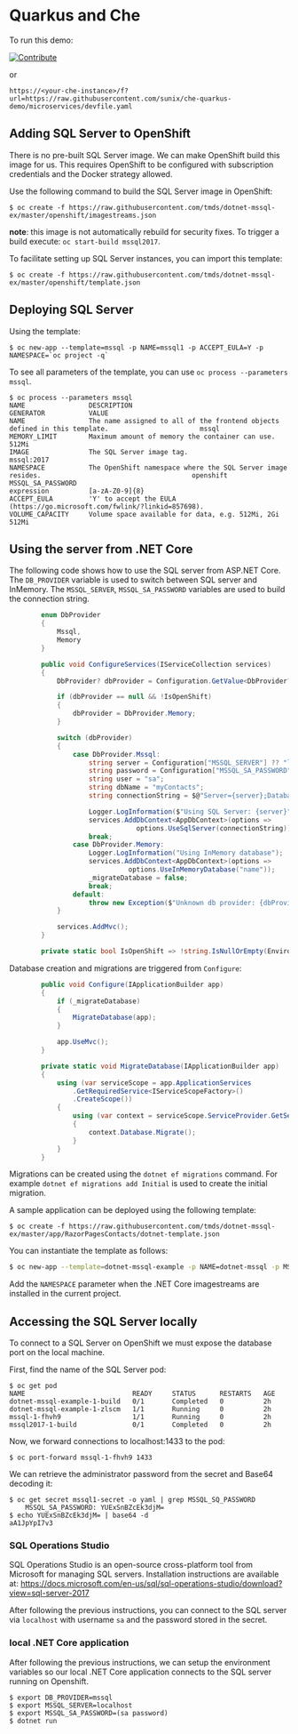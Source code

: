 # Quarkus and Che

To run this demo:

[![Contribute](https://che.openshift.io/factory/resources/factory-contribute.svg)](http://http://codeready-toolchain-workspaces.apps.ocp4.cloud.openshift.fr/f?url=https://raw.githubusercontent.com/jchraibi/dotnet-mssql-ex/bootstrap/devfile.yaml)

or

```
https://<your-che-instance>/f?url=https://raw.githubusercontent.com/sunix/che-quarkus-demo/microservices/devfile.yaml
```



## Adding SQL Server to OpenShift

There is no pre-built SQL Server image. We can make OpenShift build this image for us. This requires OpenShift to be configured with subscription credentials and the Docker strategy allowed. 

Use the following command to build the SQL Server image in OpenShift:

```
$ oc create -f https://raw.githubusercontent.com/tmds/dotnet-mssql-ex/master/openshift/imagestreams.json
```

**note**: this image is not automatically rebuild for security fixes. To trigger a build execute: `oc start-build mssql2017`.

To facilitate setting up SQL Server instances, you can import this template:

```
$ oc create -f https://raw.githubusercontent.com/tmds/dotnet-mssql-ex/master/openshift/template.json
```

## Deploying SQL Server

Using the template:

```
$ oc new-app --template=mssql -p NAME=mssql1 -p ACCEPT_EULA=Y -p NAMESPACE=`oc project -q`
```

To see all parameters of the template, you can use `oc process --parameters mssql`.

```
$ oc process --parameters mssql
NAME                DESCRIPTION                                                                  GENERATOR           VALUE
NAME                The name assigned to all of the frontend objects defined in this template.                       mssql
MEMORY_LIMIT        Maximum amount of memory the container can use.                                                  512Mi
IMAGE               The SQL Server image tag.                                                                        mssql:2017
NAMESPACE           The OpenShift namespace where the SQL Server image resides.                                      openshift
MSSQL_SA_PASSWORD                                                                                expression          [a-zA-Z0-9]{8}
ACCEPT_EULA         'Y' to accept the EULA (https://go.microsoft.com/fwlink/?linkid=857698).                         
VOLUME_CAPACITY     Volume space available for data, e.g. 512Mi, 2Gi                                                 512Mi
```

## Using the server from .NET Core

The following code shows how to use the SQL server from ASP.NET Core.
The `DB_PROVIDER` variable is used to switch between SQL server and InMemory.
The `MSSQL_SERVER`, `MSSQL_SA_PASSWORD` variables are used to build the connection string.

```cs
        enum DbProvider
        {
            Mssql,
            Memory
        }

        public void ConfigureServices(IServiceCollection services)
        {
            DbProvider? dbProvider = Configuration.GetValue<DbProvider?>("DB_PROVIDER");

            if (dbProvider == null && !IsOpenShift)
            {
                dbProvider = DbProvider.Memory;
            }

            switch (dbProvider)
            {
                case DbProvider.Mssql:
                    string server = Configuration["MSSQL_SERVER"] ?? "localhost";
                    string password = Configuration["MSSQL_SA_PASSWORD"];
                    string user = "sa";
                    string dbName = "myContacts";
                    string connectionString = $@"Server={server};Database={dbName};User Id={user};Password={password};";

                    Logger.LogInformation($"Using SQL Server: {server}");
                    services.AddDbContext<AppDbContext>(options =>
                                options.UseSqlServer(connectionString));
                    break;
                case DbProvider.Memory:
                    Logger.LogInformation("Using InMemory database");
                    services.AddDbContext<AppDbContext>(options =>
                              options.UseInMemoryDatabase("name"));
                    _migrateDatabase = false;
                    break;
                default:
                    throw new Exception($"Unknown db provider: {dbProvider}");
            }

            services.AddMvc();
        }

        private static bool IsOpenShift => !string.IsNullOrEmpty(Environment.GetEnvironmentVariable("OPENSHIFT_BUILD_NAME"));
```

Database creation and migrations are triggered from `Configure`:

```cs
        public void Configure(IApplicationBuilder app)
        {
            if (_migrateDatabase)
            {
                MigrateDatabase(app);
            }

            app.UseMvc();
        }

        private static void MigrateDatabase(IApplicationBuilder app)
        {
            using (var serviceScope = app.ApplicationServices
                .GetRequiredService<IServiceScopeFactory>()
                .CreateScope())
            {
                using (var context = serviceScope.ServiceProvider.GetService<AppDbContext>())
                {
                    context.Database.Migrate();
                }
            }
        }
```

Migrations can be created using the `dotnet ef migrations` command. For example `dotnet ef migrations add Initial` is used to create the initial migration.

A sample application can be deployed using the following template:

```
$ oc create -f https://raw.githubusercontent.com/tmds/dotnet-mssql-ex/master/app/RazorPagesContacts/dotnet-template.json
```

You can instantiate the template as follows:

```sh
$ oc new-app --template=dotnet-mssql-example -p NAME=dotnet-mssql -p MSSQL_SERVER=mssql1 -p MSSQL_SECRET_NAME=mssql1-secret # -p NAMESPACE=`oc project -q`
```

Add the `NAMESPACE` parameter when the .NET Core imagestreams are installed in the current project.

## Accessing the SQL Server locally

To connect to a SQL Server on OpenShift we must expose the database port on the local machine.

First, find the name of the SQL Server pod:

```
$ oc get pod
NAME                           READY     STATUS      RESTARTS   AGE
dotnet-mssql-example-1-build   0/1       Completed   0          2h
dotnet-mssql-example-1-zlscm   1/1       Running     0          2h
mssql-1-fhvh9                  1/1       Running     0          2h
mssql2017-1-build              0/1       Completed   0          2h
```

Now, we forward connections to localhost:1433 to the pod:
```
$ oc port-forward mssql-1-fhvh9 1433
```

We can retrieve the administrator password from the secret and Base64 decoding it:

```
$ oc get secret mssql1-secret -o yaml | grep MSSQL_SQ_PASSWORD
    MSSQL_SA_PASSWORD: YUExSnBZcEk3djM=
$ echo YUExSnBZcEk3djM= | base64 -d
aA1JpYpI7v3
```

### SQL Operations Studio

SQL Operations Studio is an open-source cross-platform tool from Microsoft for managing SQL servers.
Installation instructions are available at: https://docs.microsoft.com/en-us/sql/sql-operations-studio/download?view=sql-server-2017

After following the previous instructions, you can connect to the SQL server via `localhost` with username `sa` and the password stored in the secret.

### local .NET Core application

After following the previous instructions, we can setup the environment variables so our local .NET Core application connects to the SQL server running on Openshift.

```
$ export DB_PROVIDER=mssql
$ export MSSQL_SERVER=localhost
$ export MSSQL_SA_PASSWORD=(sa password)
$ dotnet run
```